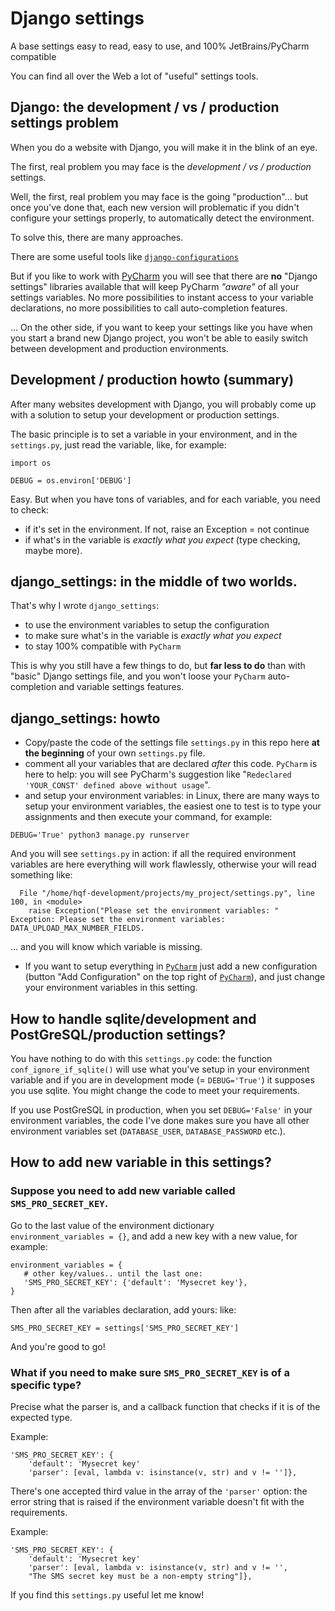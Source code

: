 # Django settings
A base settings easy to read, easy to use, and 100% JetBrains/PyCharm compatible


You can find all over the Web a lot of "useful" settings tools.

## Django: the development / vs / production settings problem
When you do a website with Django, you will make it in the blink of an eye.

The first, real problem you may face is the *development / vs / production*
settings.

Well, the first, real problem you may face is the going "production"...
but once you've done that, each new version will problematic if you
didn't configure your settings properly, to automatically detect the
environment.

To solve this, there are many approaches.

There are some useful tools like [`django-configurations`][1]

But if you like to work with [PyCharm][2] you will see that there are
**no** "Django settings" libraries available that will keep PyCharm *"aware"* of
all your settings variables. No more possibilities to instant access to 
your variable declarations, no more possibilities to call auto-completion
features.

... On the other side, if you want to keep your settings like you have
when you start a brand new Django project, you won't be able to easily
switch between development and production environments.   

## Development / production howto (summary)
After many websites development with Django, you will probably come up with
a solution to setup your development or production settings.

The basic principle is to set a variable in your environment, and in the
`settings.py`, just read the variable, like, for example:
```
import os

DEBUG = os.environ['DEBUG']
```

Easy. But when you have tons of variables, and for each variable, you
need to check:

- if it's set in the environment. If not, raise an Exception = not continue
- if what's in the variable is *exactly what you expect* (type checking, maybe
more).

## django_settings: in the middle of two worlds. 
That's why I wrote `django_settings`:
- to use the environment variables to setup the configuration
- to make sure what's in the variable is *exactly what you expect*
- to stay 100% compatible with `PyCharm`


This is why you still have a few things to do, but **far less to do**
than with "basic" Django settings file, and you won't loose your `PyCharm`
auto-completion and variable settings features.

## django_settings: howto 
- Copy/paste the code of the settings file `settings.py` in this repo here
  **at the beginning** of your own `settings.py` file.
- comment all your variables that are declared *after* this code. `PyCharm`
  is here to help: you will see PyCharm's suggestion like
  "`Redeclared 'YOUR_CONST' defined above without usage`".
- and setup your environment variables: in Linux, there are many ways to
  setup your environment variables, the easiest one to test is to type
  your assignments and then execute your command, for example:
```
DEBUG='True' python3 manage.py runserver
```

And you will see `settings.py` in action: if all the required environment
variables are here everything will work flawlessly, otherwise your will
read something like:

```
  File "/home/hqf-development/projects/my_project/settings.py", line 100, in <module>
    raise Exception("Please set the environment variables: "
Exception: Please set the environment variables: DATA_UPLOAD_MAX_NUMBER_FIELDS.
```

... and you will know which variable is missing.

- If you want to setup everything in [`PyCharm`][2] just add a new
configuration (button "Add Configuration" on the top right of 
[`PyCharm`][2]), and just change your environment variables in this
setting.

## How to handle sqlite/development and PostGreSQL/production settings?
You have nothing to do with this `settings.py` code: the function
`conf_ignore_if_sqlite()` will use what you've setup in your environment
variable and if you are in development mode (= `DEBUG='True'`) it supposes
you use sqlite. You might change the code to meet your requirements.

If you use PostGreSQL in production, when you set `DEBUG='False'` in
your environment variables, the code I've done makes sure you have
all other environment variables set (`DATABASE_USER`, `DATABASE_PASSWORD`
etc.).

## How to add new variable in this settings?

### Suppose you need to add new variable called `SMS_PRO_SECRET_KEY`.

Go to the last value of the environment dictionary  
`environment_variables = {}`, and add a new key with a new value,
for example:

```
environment_variables = {
   # other key/values.. until the last one:
   'SMS_PRO_SECRET_KEY': {'default': 'Mysecret key'},
}
```
Then after all the variables declaration, add yours: like:

```
SMS_PRO_SECRET_KEY = settings['SMS_PRO_SECRET_KEY']
```

And you're good to go!

### What if you need to make sure `SMS_PRO_SECRET_KEY` is of a specific type?
Precise what the parser is, and a callback function that checks if
it is of the expected type.

Example:

```
'SMS_PRO_SECRET_KEY': {
    'default': 'Mysecret key'
    'parser': [eval, lambda v: isinstance(v, str) and v != '']},
```

There's one accepted third value in the array of the `'parser'` option:
the error string that is raised if the environment variable doesn't fit
with the requirements.

Example:

```
'SMS_PRO_SECRET_KEY': {
    'default': 'Mysecret key'
    'parser': [eval, lambda v: isinstance(v, str) and v != '',
    "The SMS secret key must be a non-empty string"]},
```

If you find this `settings.py` useful let me know! 

[1]: https://django-configurations.readthedocs.io/en/stable/`django-configurations` 
[2]: https://www.jetbrains.com/pycharm/